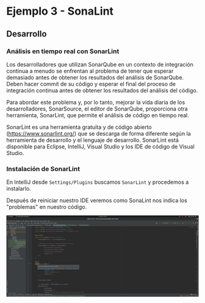 # Ejemplo 3 - SonaLint

## Desarrollo

### Análisis en tiempo real con SonarLint

Los desarrolladores que utilizan SonarQube en un contexto de integración continua a menudo se enfrentan al problema de
tener que esperar demasiado antes de obtener los resultados del análisis de SonarQube. Deben hacer commit de su código y
esperar el final del proceso de integración continua antes de obtener los resultados del análisis del código.

Para abordar este problema y, por lo tanto, mejorar la vida diaria de los desarrolladores, SonarSource, el editor de
SonarQube, proporciona otra herramienta, SonarLint, que permite el análisis de código en tiempo real.

SonarLint es una herramienta gratuita y de código abierto (https://www.sonarlint.org/) que se descarga de forma
diferente según la herramienta de desarrollo y el lenguaje de desarrollo. SonarLint está disponible para Eclipse,
IntelliJ, Visual Studio y los IDE de código de Visual Studio.

### Instalación de SonarLint

En IntelliJ desde `Settings/Plugins` buscamos `SonarLint` y procedemos a instalarlo.

Después de reiniciar nuestro IDE veremos como SonaLint nos indica los "problemas" en nuestro código.

![img.png](img.png)


